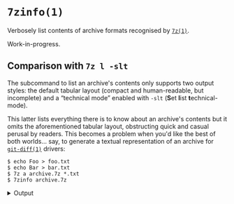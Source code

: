 `7zinfo(1)`
===========
Verbosely list contents of archive formats recognised by [`7z(1)`][].

Work-in-progress.


Comparison with `7z l -slt`
---------------------------
The subcommand to list an archive's contents only supports two output styles:
the default tabular layout (compact and human-readable, but incomplete) and a
“technical mode” enabled with `-slt` (**S**et **l**ist **t**echnical-mode).

This latter lists everything there is to know about an archive's contents but it
omits the aforementioned tabular layout, obstructing quick and casual perusal by
readers. This becomes a problem when you'd like the best of both worlds… say, to
generate a textual representation of an archive for [`git-diff(1)`][] drivers:

~~~console
$ echo Foo > foo.txt
$ echo Bar > bar.txt
$ 7z a archive.7z *.txt
$ 7zinfo archive.7z
~~~

<details><summary>Output</summary>

<pre>7-Zip [64] 17.04 : Copyright (c) 1999-2021 Igor Pavlov : 2017-08-28
p7zip Version 17.04 (locale=utf8,Utf16=on,HugeFiles=on,64 bits,16 CPUs x64)

Scanning the drive for archives:
1 file, 179 bytes (1 KiB)

Listing archive: archive.7z

--
Path = archive.7z
Type = 7z
Physical Size = 179
Headers Size = 167
Method = LZMA2:12
Solid = +
Blocks = 1

   Date      Time    Attr         Size   Compressed  Name
------------------- ----- ------------ ------------  ------------------------
2024-08-15 13:28:35 ....A            4           12  bar.txt
2024-08-15 13:28:33 ....A            4               foo.txt
------------------- ----- ------------ ------------  ------------------------
2024-08-15 13:28:35                  8           12  2 files

----------
Path = bar.txt
Size = 4
Packed Size = 12
Modified = 2024-08-15 13:28:35
Attributes = A_ -rw-r--r--
CRC = A4901CD7
Encrypted = -
Method = LZMA2:12
Block = 0

Path = foo.txt
Size = 4
Packed Size =
Modified = 2024-08-15 13:28:33
Attributes = A_ -rw-r--r--
CRC = DE00CA96
Encrypted = -
Method = LZMA2:12
Block = 0
</pre>

(The tabular version could also do with more columns for normally-hidden fields)
</details>


<!-- Referenced links --------------------------------------------------------->
[`7z(1)`]: https://manned.org/man/7z.1
[`git-diff(1)`]: https://bit.ly/3X2yrdg
